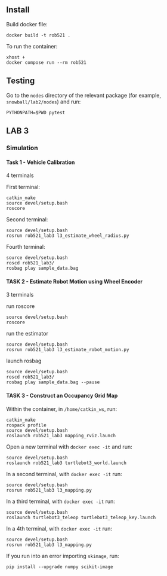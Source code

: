 ## Install
Build docker file:
```
docker build -t rob521 .
```

To run the container:
```
xhost +
docker compose run --rm rob521
```

## Testing
Go to the `nodes` directory of the relevant package (for example, `snowball/lab2/nodes`) and run:
```
PYTHONPATH=$PWD pytest
```

## LAB 3

### Simulation

#### Task 1 - Vehicle Calibration 
4 terminals

First terminal:
```
catkin_make
source devel/setup.bash
roscore
```

Second terminal:
```
source devel/setup.bash
rosrun rob521_lab3 l3_estimate_wheel_radius.py
```

Fourth terminal:
```
source devel/setup.bash
roscd rob521_lab3/  
rosbag play sample_data.bag 
```

#### TASK 2 - Estimate Robot Motion using Wheel Encoder
3 terminals

run roscore
```
source devel/setup.bash
roscore
```

run the estimator
```
source devel/setup.bash
rosrun rob521_lab3 l3_estimate_robot_motion.py
```

launch rosbag
```
source devel/setup.bash
roscd rob521_lab3/  
rosbag play sample_data.bag --pause
```

#### TASK 3 - Construct an Occupancy Grid Map 

Within the container, in `/home/catkin_ws`, run:
```
catkin_make
rospack profile
source devel/setup.bash
roslaunch rob521_lab3 mapping_rviz.launch

```
Open a new terminal with `docker exec -it` and run:
```
source devel/setup.bash
roslaunch rob521_lab3 turtlebot3_world.launch
```
In a second terminal,  with `docker exec -it`  run:
```
source devel/setup.bash
rosrun rob521_lab3 l3_mapping.py
```
In a third terminal,  with `docker exec -it`  run:
```
source devel/setup.bash
roslaunch turtlebot3_teleop turtlebot3_teleop_key.launch
```
In a 4th terminal,  with `docker exec -it`  run:
```
source devel/setup.bash
rosrun rob521_lab3 l3_mapping.py
```



If you run into an error importing `skimage`, run: 
```
pip install --upgrade numpy scikit-image
```